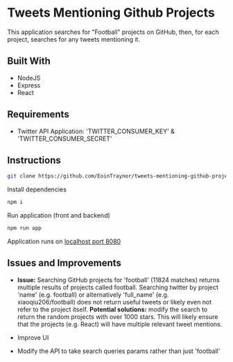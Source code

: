 # Tweets Mentioning Github Projects
This application searches for "Football" projects on GitHub, then, for each project, searches for any tweets mentioning it.

## Built With
- NodeJS
- Express
- React

## Requirements
- Twitter API Application: 'TWITTER_CONSUMER_KEY' & 'TWITTER_CONSUMER_SECRET'

## Instructions


```bash
git clone https://github.com/EoinTraynor/tweets-mentioning-github-projects.git && cd tweets-mentioning-github-projects
```

Install dependencies
```bash
npm i
```

Run application (front and backend)
```bash
npm run app
```

Application runs on [localhost port 8080](http://localhost:8080/)

## Issues and Improvements
- **Issue:** Searching GitHub projects for 'football' (11824 matches) returns multiple results of projects called football. Searching twitter by project 'name' (e.g. football) or alternatively 'full_name' (e.g. xiaoqiu206/football) does not return useful tweets or likely even not refer to the project itself.
**Potential solutions:** modify the search to return the random projects with over 1000 stars. This will likely ensure that the projects (e.g. React) will have multiple relevant tweet mentions.

- Improve UI

- Modify the API to take search queries params rather than just 'football'
